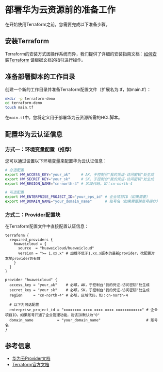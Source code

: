 # 部署华为云资源前的准备工作

在开始使用Terraform之前，您需要完成以下准备步骤。

## 安装Terraform

Terraform的安装方式因操作系统而异，我们提供了详细的安装指南文档：[如何安装Terraform](how_to_install_terraform.md)
请根据文档的指引进行操作。

## 准备部署脚本的工作目录

创建一个新的工作目录并准备Terraform配置文件（扩展名为.tf，如main.tf）：

```bash
mkdir -p terraform-demo
cd terraform-demo
touch main.tf
```

在`main.tf`中，您将定义用于部署华为云资源所需的HCL脚本。

## 配置华为云认证信息

### 方式一：环境变量配置（推荐）

您可以通过设置以下环境变量来配置华为云认证信息：

```bash
# 必选配置
export HW_ACCESS_KEY="your_ak"     # AK，于控制台"我的凭证-访问密钥"处生成
export HW_SECRET_KEY="your_sk"     # SK，于控制台"我的凭证-访问密钥"处生成
export HW_REGION_NAME="cn-north-4" # 区域代码，如：cn-north-4

# 可选配置
export HW_ENTERPRISE_PROJECT_ID="your_eps_id" # 企业项目ID（如果需要）
export HW_DOMAIN_NAME="your_domain_name"      # 账号名（如果需要跨账号操作）
```

### 方式二：Provider配置块

在Terraform配置文件中直接配置认证信息：

```hcl
terraform {
  required_providers {
    huaweicloud = {
      source  = "huaweicloud/huaweicloud"
      version = ">= 1.xx.x" # 加载不低于1.xx.x版本的最新provider，改配置对本地provider仍有效
    }
  }
}

provider "huaweicloud" {
  access_key = "your_ak"    # 必填，AK，于控制台"我的凭证-访问密钥"处生成
  secret_key = "your_sk"    # 必填，SK，于控制台"我的凭证-访问密钥"处生成
  region     = "cn-north-4" # 必填，区域代码，如：cn-north-4

  # 以下为可选配置
  enterprise_project_id = "xxxxxxxx-xxxx-xxxx-xxxx-xxxxxxxxxxxx" # 企业项目ID，如果账号开通了企业管理功能，则该ID默认为"0"
  domain_name           = "your_domain_name"                     # 账号名
}
```

## 参考信息

- [华为云Provider文档](https://registry.terraform.io/providers/huaweicloud/huaweicloud/latest/docs)
- [Terraform官方文档](https://www.terraform.io/docs/index.html)
